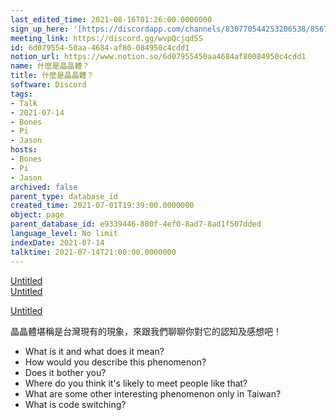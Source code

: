 ```yaml
---
last_edited_time: 2021-08-16T01:26:00.0000000
sign_up_here: '[https://discordapp.com/channels/830770544253206538/856770166356049960/860141754656620575](https://discordapp.com/channels/830770544253206538/856770166356049960/860141754656620575)'
meeting_link: https://discord.gg/wvpQcjqdSS
id: 6d079554-50aa-4684-af80-084950c4cdd1
notion_url: https://www.notion.so/6d07955450aa4684af80084950c4cdd1
name: 什麼是晶晶體？
title: 什麼是晶晶體？
software: Discord
tags:
- Talk
- 2021-07-14
- Bones
- Pi
- Jason
hosts:
- Bones
- Pi
- Jason
archived: false
parent_type: database_id
created_time: 2021-07-01T19:39:00.0000000
object: page
parent_database_id: e9339446-880f-4ef0-8ad7-8ad1f507dded
language_level: No limit
indexDate: 2021-07-14
talktime: 2021-07-14T21:00:00.0000000
---
```



[Untitled](https://www.notion.so/60226399bd024bf4bf588586f8013a21)   
[Untitled](https://www.notion.so/cb083fc4f0b7459aa5afe1900ef25a1f)   

[Untitled](https://www.notion.so/482e61b02b9c4456b2b4fe86bb7544c6)   




晶晶體堪稱是台灣現有的現象，來跟我們聊聊你對它的認知及感想吧！

   - What is it and what does it mean?
   - How would you describe this phenomenon?
   - Does it bother you?
   - Where do you think it's likely to meet people like that?
   - What are some other interesting phenomenon only in Taiwan?
   - What is code switching?



